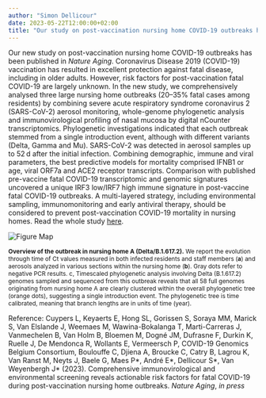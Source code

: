 ```yaml
---
author: "Simon Dellicour"
date: 2023-05-22T12:00:00+02:00
title: "Our study on post-vaccination nursing home COVID-19 outbreaks has been published in Nature Aging"
---
```

Our new study on post-vaccination nursing home COVID-19 outbreaks has been published in *Nature Aging*. Coronavirus Disease 2019 (COVID-19) vaccination has resulted in excellent protection against fatal disease, including in older adults. However, risk factors for post-vaccination fatal COVID-19 are largely unknown. In the new study, we comprehensively analysed three large nursing home outbreaks (20–35% fatal cases among residents) by combining severe acute respiratory syndrome coronavirus 2 (SARS-CoV-2) aerosol monitoring, whole-genome phylogenetic analysis and immunovirological profiling of nasal mucosa by digital nCounter transcriptomics. Phylogenetic investigations indicated that each outbreak stemmed from a single introduction event, although with different variants (Delta, Gamma and Mu). SARS-CoV-2 was detected in aerosol samples up to 52 d after the initial infection. Combining demographic, immune and viral parameters, the best predictive models for mortality comprised IFNB1 or age, viral ORF7a and ACE2 receptor transcripts. Comparison with published pre-vaccine fatal COVID-19 transcriptomic and genomic signatures uncovered a unique IRF3 low/IRF7 high immune signature in post-vaccine fatal COVID-19 outbreaks. A multi-layered strategy, including environmental sampling, immunomonitoring and early antiviral therapy, should be considered to prevent post-vaccination COVID-19 mortality in nursing homes. Read the whole study [here](https://www.nature.com/articles/s43587-023-00421-1).

![Figure Map](/images/Nature_aging.png)

<span style="font-size:0.85em;">**Overview of the outbreak in nursing home A (Delta/B.1.617.2).** We report the evolution through time of Ct values measured in both infected residents and staff members (**a**) and aerosols analyzed in various sections within the nursing home (**b**). Gray dots refer to negative PCR results. c, Timescaled phylogenetic analysis involving Delta (B.1.617.2) genomes sampled and sequenced from this outbreak reveals that all 58 full genomes originating from nursing home A are clearly clustered within the overall phylogenetic tree (orange dots), suggesting a single introduction event. The phylogenetic tree is time calibrated, meaning that branch lengths are in units of time (year).</span>

Reference:
Cuypers L, Keyaerts E, Hong SL, Gorissen S, Soraya MM, Marick S, Van Elslande J, Weemaes M, Wawina-Bokalanga T, Marti-Carreras J, Vanmechelen B, Van Holm B, Bloemen M, Dogné JM, Dufrasne F, Durkin K, Ruelle J, De Mendonca R, Wollants E, Vermeersch P, COVID-19 Genomics Belgium Consortium, Boulouffe C, Djiena A, Broucke C, Catry B, Lagrou K, Van Ranst M, Neyts J, Baele G, Maes P\*, André E\*, Dellicour S\*, Van Weyenbergh J\* (2023). Comprehensive immunovirological and environmental screening reveals actionable risk factors for fatal COVID-19 during post-vaccination nursing home outbreaks. *Nature Aging*, *in press*
